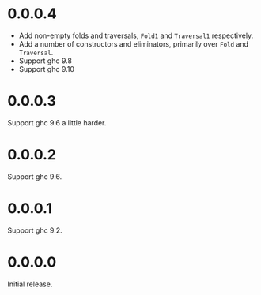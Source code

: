 # 0.0.0.4

- Add non-empty folds and traversals, `Fold1` and `Traversal1` respectively.
- Add a number of constructors and eliminators, primarily over `Fold` and `Traversal`.
- Support ghc 9.8
- Support ghc 9.10


# 0.0.0.3

Support ghc 9.6 a little harder.


# 0.0.0.2

Support ghc 9.6.


# 0.0.0.1

Support ghc 9.2.


# 0.0.0.0

Initial release.
